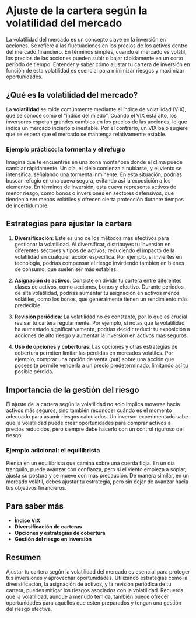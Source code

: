# Ajuste de la cartera según la volatilidad del mercado

La volatilidad del mercado es un concepto clave en la inversión en acciones. Se refiere a las fluctuaciones en los precios de los activos dentro del mercado financiero. En términos simples, cuando el mercado es volátil, los precios de las acciones pueden subir o bajar rápidamente en un corto período de tiempo. Entender y saber cómo ajustar tu cartera de inversión en función de esta volatilidad es esencial para minimizar riesgos y maximizar oportunidades.

## ¿Qué es la volatilidad del mercado?

La **volatilidad** se mide comúnmente mediante el índice de volatilidad (VIX), que se conoce como el "índice del miedo". Cuando el VIX está alto, los inversores esperan grandes cambios en los precios de las acciones, lo que indica un mercado incierto o inestable. Por el contrario, un VIX bajo sugiere que se espera que el mercado se mantenga relativamente estable.

### Ejemplo práctico: la tormenta y el refugio

Imagina que te encuentras en una zona montañosa donde el clima puede cambiar rápidamente. Un día, el cielo comienza a nublarse, y el viento se intensifica, señalando una tormenta inminente. En esta situación, podrías buscar refugio en una cueva segura, evitando así la exposición a los elementos. En términos de inversión, esta cueva representa activos de menor riesgo, como bonos o inversiones en sectores defensivos, que tienden a ser menos volátiles y ofrecen cierta protección durante tiempos de incertidumbre.

## Estrategias para ajustar la cartera

1. **Diversificación**: Este es uno de los métodos más efectivos para gestionar la volatilidad. Al diversificar, distribuyes tu inversión en diferentes sectores y tipos de activos, reduciendo el impacto de la volatilidad en cualquier acción específica. Por ejemplo, si inviertes en tecnología, podrías compensar el riesgo invirtiendo también en bienes de consumo, que suelen ser más estables.

2. **Asignación de activos**: Consiste en dividir tu cartera entre diferentes clases de activos, como acciones, bonos y efectivo. Durante periodos de alta volatilidad, podrías aumentar tu asignación en activos menos volátiles, como los bonos, que generalmente tienen un rendimiento más predecible.

3. **Revisión periódica**: La volatilidad no es constante, por lo que es crucial revisar tu cartera regularmente. Por ejemplo, si notas que la volatilidad ha aumentado significativamente, podrías decidir reducir tu exposición a acciones de alto riesgo y aumentar la inversión en activos más seguros.

4. **Uso de opciones y coberturas**: Las opciones y otras estrategias de cobertura permiten limitar las pérdidas en mercados volátiles. Por ejemplo, comprar una opción de venta (put) sobre una acción que posees te permite venderla a un precio predeterminado, limitando así tu posible pérdida.

## Importancia de la gestión del riesgo

El ajuste de la cartera según la volatilidad no solo implica moverse hacia activos más seguros, sino también reconocer cuándo es el momento adecuado para asumir riesgos calculados. Un inversor experimentado sabe que la volatilidad puede crear oportunidades para comprar activos a precios reducidos, pero siempre debe hacerlo con un control riguroso del riesgo.

### Ejemplo adicional: el equilibrista

Piensa en un equilibrista que camina sobre una cuerda floja. En un día tranquilo, puede avanzar con confianza, pero si el viento empieza a soplar, ajusta su postura y se mueve con más precaución. De manera similar, en un mercado volátil, debes ajustar tu estrategia, pero sin dejar de avanzar hacia tus objetivos financieros.

## Para saber más

- **Índice VIX**
- **Diversificación de carteras**
- **Opciones y estrategias de cobertura**
- **Gestión del riesgo en inversión**

## Resumen

Ajustar tu cartera según la volatilidad del mercado es esencial para proteger tus inversiones y aprovechar oportunidades. Utilizando estrategias como la diversificación, la asignación de activos, y la revisión periódica de tu cartera, puedes mitigar los riesgos asociados con la volatilidad. Recuerda que la volatilidad, aunque a menudo temida, también puede ofrecer oportunidades para aquellos que estén preparados y tengan una gestión del riesgo efectiva.